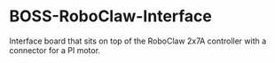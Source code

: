 # BOSS-RoboClaw-Interface
 
Interface board that sits on top of the RoboClaw 2x7A controller with a connector for a PI motor.
